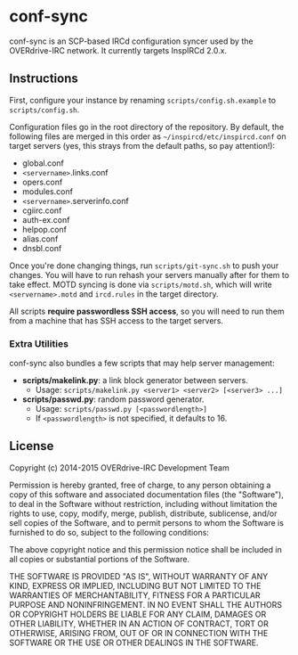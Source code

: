conf-sync
===================

conf-sync is an SCP-based IRCd configuration syncer used by the OVERdrive-IRC network.
It currently targets InspIRCd 2.0.x.

## Instructions
First, configure your instance by renaming `scripts/config.sh.example` to `scripts/config.sh`.

Configuration files go in the root directory of the repository. By default, the following files
are merged in this order as `~/inspircd/etc/inspircd.conf` on target servers
(yes, this strays from the default paths, so pay attention!):

 * global.conf
 * `<servername>`.links.conf
 * opers.conf
 * modules.conf
 * `<servername>`.serverinfo.conf
 * cgiirc.conf
 * auth-ex.conf
 * helpop.conf
 * alias.conf
 * dnsbl.conf

Once you're done changing things, run `scripts/git-sync.sh` to push your changes.
You will have to run rehash your servers manually after for them to take effect.
MOTD syncing is done via `scripts/motd.sh`, which will write `<servername>.motd`
and `ircd.rules` in the target directory.

All scripts **require passwordless SSH access**, so you will need to run
them from a machine that has SSH access to the target servers.

### Extra Utilities

conf-sync also bundles a few scripts that may help server management:

* **scripts/makelink.py**: a link block generator between servers.
   - Usage: `scripts/makelink.py <server1> <server2> [<server3> ...]`
* **scripts/passwd.py**: random password generator.
   - Usage: `scripts/passwd.py [<passwordlength>]`
   - If `<passwordlength>` is not specified, it defaults to 16.

## License

Copyright (c) 2014-2015 OVERdrive-IRC Development Team

Permission is hereby granted, free of charge, to any person obtaining a copy
of this software and associated documentation files (the "Software"), to deal
in the Software without restriction, including without limitation the rights
to use, copy, modify, merge, publish, distribute, sublicense, and/or sell
copies of the Software, and to permit persons to whom the Software is
furnished to do so, subject to the following conditions:

The above copyright notice and this permission notice shall be included in
all copies or substantial portions of the Software.

THE SOFTWARE IS PROVIDED "AS IS", WITHOUT WARRANTY OF ANY KIND, EXPRESS OR
IMPLIED, INCLUDING BUT NOT LIMITED TO THE WARRANTIES OF MERCHANTABILITY,
FITNESS FOR A PARTICULAR PURPOSE AND NONINFRINGEMENT. IN NO EVENT SHALL THE
AUTHORS OR COPYRIGHT HOLDERS BE LIABLE FOR ANY CLAIM, DAMAGES OR OTHER
LIABILITY, WHETHER IN AN ACTION OF CONTRACT, TORT OR OTHERWISE, ARISING FROM,
OUT OF OR IN CONNECTION WITH THE SOFTWARE OR THE USE OR OTHER DEALINGS IN
THE SOFTWARE.
